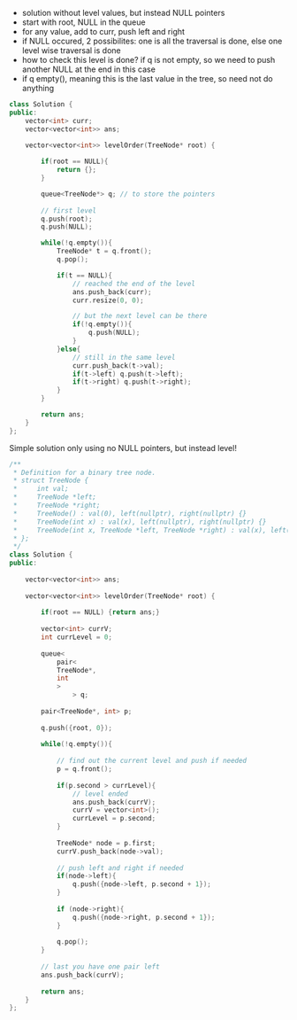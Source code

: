 - solution without level values, but instead NULL pointers
- start with root, NULL in the queue
- for any value, add to curr, push left and right
- if NULL occured, 2 possibilites: one is all the traversal is done, else one level wise traversal is done
- how to check this level is done? if q is not empty, so we need to push another NULL at the end in this case
- if q empty(), meaning this is the last value in the tree, so need not do anything

```c++
class Solution {
public:
    vector<int> curr;
    vector<vector<int>> ans; 

    vector<vector<int>> levelOrder(TreeNode* root) {
        
        if(root == NULL){
            return {};
        }

        queue<TreeNode*> q; // to store the pointers
        
        // first level
        q.push(root);
        q.push(NULL);

        while(!q.empty()){
            TreeNode* t = q.front();
            q.pop();

            if(t == NULL){
                // reached the end of the level
                ans.push_back(curr);
                curr.resize(0, 0);

                // but the next level can be there
                if(!q.empty()){
                    q.push(NULL);
                }
            }else{
                // still in the same level
                curr.push_back(t->val);
                if(t->left) q.push(t->left);
                if(t->right) q.push(t->right);
            }
        }

        return ans;
    }
};
```

Simple solution only using no NULL pointers, but instead level!

```c++
/**
 * Definition for a binary tree node.
 * struct TreeNode {
 *     int val;
 *     TreeNode *left;
 *     TreeNode *right;
 *     TreeNode() : val(0), left(nullptr), right(nullptr) {}
 *     TreeNode(int x) : val(x), left(nullptr), right(nullptr) {}
 *     TreeNode(int x, TreeNode *left, TreeNode *right) : val(x), left(left), right(right) {}
 * };
 */
class Solution {
public:
    
    vector<vector<int>> ans;
    
    vector<vector<int>> levelOrder(TreeNode* root) {
        
        if(root == NULL) {return ans;}
        
        vector<int> currV;
        int currLevel = 0;
        
        queue<
            pair<
            TreeNode*,
            int
            >
                > q;
        
        pair<TreeNode*, int> p;
        
        q.push({root, 0});
        
        while(!q.empty()){
            
            // find out the current level and push if needed
            p = q.front();
            
            if(p.second > currLevel){
                // level ended
                ans.push_back(currV);
                currV = vector<int>();
                currLevel = p.second;
            }
            
            TreeNode* node = p.first; 
            currV.push_back(node->val);
            
            // push left and right if needed
            if(node->left){
                q.push({node->left, p.second + 1});
            }
            
            if (node->right){
                q.push({node->right, p.second + 1});
            }
            
            q.pop();
        }
        
        // last you have one pair left
        ans.push_back(currV);
        
        return ans;
    }
};
```
